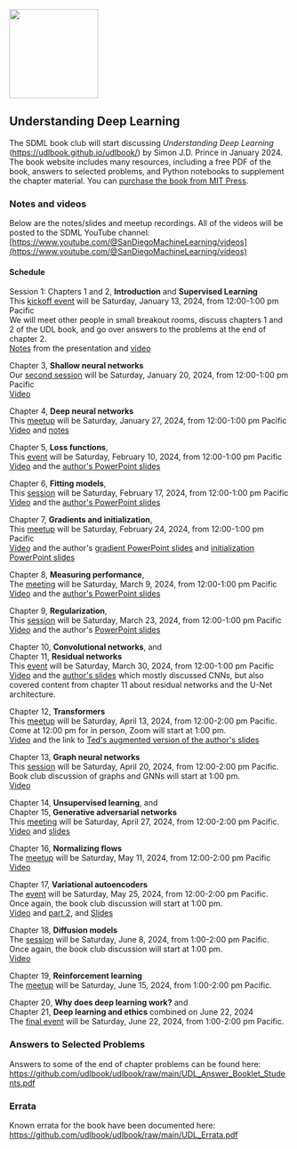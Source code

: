 <img src="https://github.com/SanDiegoMachineLearning/bookclub/blob/master/images/UDLCover.jpg?raw=true" width="160">

## Understanding Deep Learning

The SDML book club will start discussing *Understanding Deep Learning* (https://udlbook.github.io/udlbook/)
by Simon J.D. Prince in January 2024.
The book website includes many resources, including a free PDF of the book, answers to selected problems, and Python notebooks to supplement the chapter material.
You can [purchase the book from MIT Press](https://mitpress.mit.edu/9780262048644/understanding-deep-learning/).

### Notes and videos
Below are the notes/slides and meetup recordings.
All of the videos will be posted to the SDML YouTube channel:  [https://www.youtube.com/@SanDiegoMachineLearning/videos](https://www.youtube.com/@SanDiegoMachineLearning/videos)

#### Schedule

Session 1:  Chapters 1 and 2, **Introduction** and **Supervised Learning** \
This [kickoff event](https://www.meetup.com/san-diego-machine-learning/events/297935477/) will be Saturday, January 13, 2024, from 12:00-1:00 pm Pacific \
We will meet other people in small breakout rooms, discuss chapters 1 and 2 of the UDL book, and go over answers to the problems at the end of chapter 2. \
[Notes](https://docs.google.com/document/d/14UgvufQ9gTjbLOhbynhpIe5c-gasHg-ebGXfe01Mwn4/edit?usp=sharing) from the presentation 
and [video](https://youtu.be/vgI25Ykcc1Y)

Chapter 3, **Shallow neural networks** \
Our [second session](https://www.meetup.com/san-diego-machine-learning/events/298532966/) will be Saturday, January 20, 2024, from 12:00-1:00 pm Pacific \
[Video](https://youtu.be/fanmH-1rebk)

Chapter 4, **Deep neural networks** \
This [meetup](https://www.meetup.com/san-diego-machine-learning/events/298681257/) will be Saturday, January 27, 2024, from 12:00-1:00 pm Pacific \
[Video](https://youtu.be/iUENUNsqab4) and [notes](https://docs.google.com/document/d/1018ZOOsjhz5620e5N0srqsirGqH1XTqBNwfOSVrWoSg/edit?usp=sharing)

Chapter 5, **Loss functions**, \
This [event](https://www.meetup.com/san-diego-machine-learning/events/298835295/) will be Saturday, February 10, 2024, from 12:00-1:00 pm Pacific \
[Video](https://youtu.be/i4RxY4zl5ZE) and the [author's PowerPoint slides](https://drive.google.com/uc?export=download&id=1fxQ_a1Q3eFPZ4kPqKbak6_emJK-JfnRH)

Chapter 6, **Fitting models**, \
This [session](https://www.meetup.com/san-diego-machine-learning/events/299094700/) will be Saturday, February 17, 2024, from 12:00-1:00 pm Pacific \
[Video](https://youtu.be/CbnPBw4lV2s) and the [author's PowerPoint slides](https://drive.google.com/uc?export=download&id=17QQ5ZzXBtR_uCNCUU1gPRWWRUeZN9exW)

Chapter 7, **Gradients and initialization**, \
This [meetup](https://www.meetup.com/san-diego-machine-learning/events/299259147/) will be Saturday, February 24, 2024, from 12:00-1:00 pm Pacific \
[Video](https://youtu.be/LXU-qusAH0I) and the author's [gradient PowerPoint slides](https://drive.google.com/uc?export=download&id=1hC8JUCOaFWiw3KGn0rm7nW6mEq242QDK) 
and [initialization PowerPoint slides](https://drive.google.com/uc?export=download&id=1tSjCeAVg0JCeBcPgDJDbi7Gg43Qkh9_d)

Chapter 8, **Measuring performance**, \
The [meeting](https://www.meetup.com/san-diego-machine-learning/events/299396336/) will be Saturday, March 9, 2024, from 12:00-1:00 pm Pacific \
[Video](https://youtu.be/7lb0GFRHXzY) and the [author's PowerPoint slides](https://drive.google.com/uc?export=download&id=1RVZW3KjEs0vNSGx3B2fdizddlr6I0wLl)

Chapter 9, **Regularization**, \
This [session](https://www.meetup.com/san-diego-machine-learning/events/299696914/) will be Saturday, March 23, 2024, from 12:00-1:00 pm Pacific \
[Video](https://youtu.be/UwoSt9R5jeA) and the author's [PowerPoint slides](https://drive.google.com/uc?export=download&id=1LTicIKPRPbZRkkg6qOr1DSuOB72axood)

Chapter 10, **Convolutional networks**, and \
Chapter 11, **Residual networks** \
This [event](https://www.meetup.com/san-diego-machine-learning/events/299978220/) will be Saturday, March 30, 2024, from 12:00-1:00 pm Pacific \
[Video](https://youtu.be/d8OGw7l2hgU) and the [author's slides](https://drive.google.com/uc?export=download&id=1bGVuwAwrofzZdfvj267elIzkYMIvYFj0) which mostly discussed CNNs, but also covered content from chapter 11 about residual networks and the U-Net architecture. 

Chapter 12, **Transformers** \
This [meetup](https://www.meetup.com/san-diego-machine-learning/events/300261775/) will be Saturday, April 13, 2024, from 12:00-2:00 pm Pacific.
Come at 12:00 pm for in person, Zoom will start at 1:00 pm. \
[Video](https://youtu.be/ZzHCanNDJFg) and the link to [Ted's augmented version of the author's slides](./udl/UDL_12_Transformers.pdf)

Chapter 13, **Graph neural networks** \
This [session](https://www.meetup.com/san-diego-machine-learning/events/300418258/) will be Saturday, April 20, 2024, from 12:00-2:00 pm Pacific.
Book club discussion of graphs and GNNs will start at 1:00 pm. \
[Video](https://youtu.be/Yy-J4Wr0PSw)

Chapter 14, **Unsupervised learning**, and \
Chapter 15, **Generative adversarial networks** \
This [meeting](https://www.meetup.com/san-diego-machine-learning/events/300530609/) will be Saturday, April 27, 2024, from 12:00-2:00 pm Pacific. \
[Video](https://youtu.be/ZU9Rx66-tJk) and [slides](./udl/UDL_14_15_GANs.pdf)

Chapter 16, **Normalizing flows** \
The [meetup](https://www.meetup.com/san-diego-machine-learning/events/300689501/) will be Saturday, May 11, 2024, from 12:00-2:00 pm Pacific \
[Video](https://youtu.be/N5cLQ1o2GZ4)

Chapter 17, **Variational autoencoders** \
The [event](https://www.meetup.com/san-diego-machine-learning/events/300983112/) will be Saturday, May 25, 2024, from 12:00-2:00 pm Pacific.
Once again, the book club discussion will start at 1:00 pm. \
[Video](https://youtu.be/38sXVASkWao) and [part 2](https://youtu.be/SRTJ5BKKXs8), and [Slides](./udl/UDL_17_VAEs.pdf)

Chapter 18, **Diffusion models** \
The [session](https://www.meetup.com/san-diego-machine-learning/events/301387741/) will be Saturday, June 8, 2024, from 1:00-2:00 pm Pacific.
Once again, the book club discussion will start at 1:00 pm. \
[Video](https://youtu.be/HWesR4t049w)

Chapter 19, **Reinforcement learning** \
The [meetup](https://www.meetup.com/san-diego-machine-learning/events/301519532/) will be Saturday, June 15, 2024, from 1:00-2:00 pm Pacific.

Chapter 20, **Why does deep learning work?** and \
Chapter 21, **Deep learning and ethics** combined on June 22, 2024 \
The [final event](https://www.meetup.com/san-diego-machine-learning/events/301667200/) will be Saturday, June 22, 2024, from 1:00-2:00 pm Pacific.


### Answers to Selected Problems
Answers to some of the end of chapter problems can be found here:  https://github.com/udlbook/udlbook/raw/main/UDL_Answer_Booklet_Students.pdf

### Errata
Known errata for the book have been documented here:  https://github.com/udlbook/udlbook/raw/main/UDL_Errata.pdf

<br>
<br>
